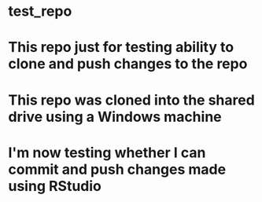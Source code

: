# test_repo

# This repo just for testing ability to clone and push changes to the repo

# This repo was cloned into the shared drive using a Windows machine
# I'm now testing whether I can commit and push changes made using RStudio